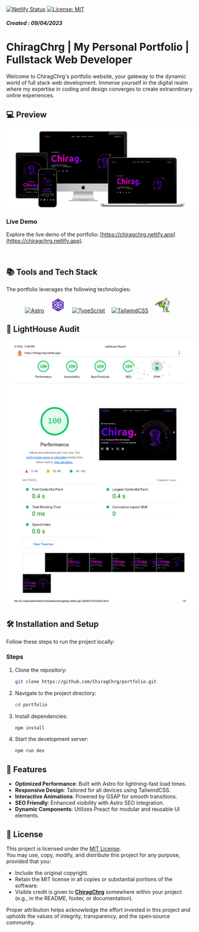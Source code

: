 [![Netlify Status](https://api.netlify.com/api/v1/badges/530c2667-5dbc-4df3-824c-de37f975c833/deploy-status)](https://app.netlify.com/sites/chiragchrg/deploys)
[![License: MIT](https://img.shields.io/badge/License-MIT-yellow.svg)](https://opensource.org/licenses/MIT)

##### Created : 09/04/2023

# ChiragChrg | My Personal Portfolio | Fullstack Web Developer
Welcome to ChiragChrg's portfolio website, your gateway to the dynamic world of full stack web development. Immerse yourself in the digital realm where my expertise in coding and design converges to create extraordinary online experiences.

## 💻 Preview
![Portfolio Preview](public/Mockup_Preview.png)

### Live Demo
Explore the live demo of the portfolio: [https://chiragchrg.netlify.app](https://chiragchrg.netlify.app).

<br/>

## 📚 Tools and Tech Stack

The portfolio leverages the following technologies:
<div align="center">
      <a href="https://astro.build/" title="Astro"><img src="https://skillicons.dev/icons?i=astro" alt="Astro" width="40" height="40"/></a>&emsp;
      <a href="https://preactjs.com/" title="Preact.js"><img src="https://raw.githubusercontent.com/ChiragChrg/ChiragChrg.github.io/main/icons/preactjs.svg" alt="Preact.js" width="40" height="40"/></a>&emsp;
      <a href="https://www.typescriptlang.org/docs/" title="TypeScript"><img src="https://skillicons.dev/icons?i=typescript" alt="TypeScript" width="40" height="40"/></a>&emsp;
      <a href="https://tailwindcss.com/docs/installation" title="TailwindCSS"><img src="https://skillicons.dev/icons?i=tailwind" alt="TailwindCSS" width="40" height="40"/></a>&emsp;
      <a href="https://greensock.com/docs/" title="GSAP"><img src="https://raw.githubusercontent.com/ChiragChrg/ChiragChrg.github.io/main/icons/gsap.svg" alt="GSAP" width="40" height="40"/></a>&emsp;
</div>

## 🗼 LightHouse Audit
![LightHouse Audit Preview](public/LightHouse_Audit.jpg)

## 🛠️ Installation and Setup

Follow these steps to run the project locally:

### Steps
1. Clone the repository:
   ```bash
   git clone https://github.com/ChiragChrg/portfolio.git
   ```
2. Navigate to the project directory:
   ```bash
   cd portfolio
   ```
3. Install dependencies:
   ```bash
   npm install
   ```
4. Start the development server:
   ```bash
   npm run dev
   ```

## 🌟 Features

- **Optimized Performance**: Built with Astro for lightning-fast load times.
- **Responsive Design**: Tailored for all devices using TailwindCSS.
- **Interactive Animations**: Powered by GSAP for smooth transitions.
- **SEO Friendly**: Enhanced visibility with Astro SEO integration.
- **Dynamic Components**: Utilizes Preact for modular and reusable UI elements.

## 📄 License

This project is licensed under the [MIT License](LICENSE).  
You may use, copy, modify, and distribute this project for any purpose, provided that you:

- Include the original copyright.
- Retain the MIT license in all copies or substantial portions of the software.
- Visible credit is given to **[ChiragChrg](https://github.com/ChiragChrg)** somewhere within your project (e.g., in the README, footer, or documentation).

Proper attribution helps acknowledge the effort invested in this project and upholds the values of integrity, transparency, and the open‑source community.
